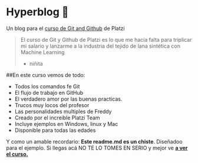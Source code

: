 # Hyperblog 💚
Un blog para el [curso de Git and Github](https://platzi.com/cursos/git-github/p:// "curso de Git and Github") de Platzi
>El curso de Git y Github de Platzi es lo que me hacía falta  para triplicar mi salario y lanzarme a la industria del tejido de lana sintética con Machine Learning
>- niñita

##En este curso vemos de todo:
* Todos los comandos fe Git
* El flujo de trabajo en GitHub
* El verdadero amor por las buenas practicas.
* Trucos muy locos del profesor
* Las personalidades multiples de Freddy
* Creado por el increible Platzi Team
* Incluye ejemplos en Windows, linux y Mac
* Disponible para todas las edades


Y como un amable recordario: **Este readme.md es un chiste**. Diseñadoo para el ejemplo. Si llegas acá NO TE LO TOMES EN SERIO y mejor ve [**a ver el curso.**](https://platzi.com/cursos/git-github/ "a ver el curso.")











